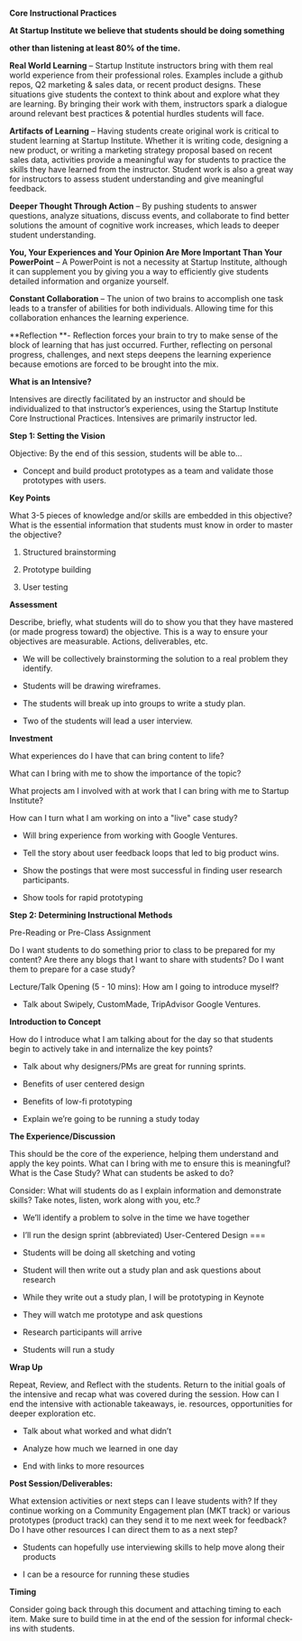 **Core Instructional Practices**

**At Startup Institute we believe that students should be doing something**

**other than listening at least 80% of the time.**

**Real World Learning** – Startup Institute instructors bring with them real world experience from their professional roles. Examples include a github repos, Q2 marketing & sales data, or recent product designs.  These situations give students the context to think about and explore what they are learning.  By bringing their work with them, instructors spark a dialogue around relevant best practices & potential hurdles students will face.

**Artifacts of Learning** – Having students create original work is critical to student learning at Startup Institute.  Whether it is writing code, designing a new product, or writing a marketing strategy proposal based on recent sales data, activities provide a meaningful way for students to practice the skills they have learned from the instructor.  Student work is also a great way for instructors to assess student understanding and give meaningful feedback.

**Deeper Thought Through Action** – By pushing students to answer questions, analyze situations, discuss events, and collaborate to find better solutions the amount of cognitive work increases, which leads to deeper student understanding.

**You, Your Experiences and Your Opinion Are More Important Than Your PowerPoint** – A PowerPoint is not a necessity at Startup Institute, although it can supplement you by giving you a way to efficiently give students detailed information and organize yourself.

**Constant Collaboration** – The union of two brains to accomplish one task leads to a transfer of abilities for both individuals.  Allowing time for this collaboration enhances the learning experience.

**Reflection **- Reflection forces your brain to try to make sense of the block of learning that has just occurred.  Further, reflecting on personal progress, challenges, and next steps deepens the learning experience because emotions are forced to be brought into the mix.

**What is an Intensive?**

Intensives are directly facilitated by an instructor and should be individualized to that instructor’s experiences, using the Startup Institute Core Instructional Practices. Intensives are primarily instructor led.

**Step 1:  Setting the Vision**

Objective: By the end of this session, students will be able to…

* Concept and build product prototypes as a team and validate those prototypes with users.

**Key Points**

What 3-5 pieces of knowledge and/or skills are embedded in this objective? What is the essential information that students must know in order to master the objective? 

1. Structured brainstorming

2. Prototype building

3. User testing

**Assessment**

Describe, briefly, what students will do to show you that they have mastered (or made progress toward) the objective. This is a way to ensure your objectives are measurable.  Actions, deliverables, etc.

* We will be collectively brainstorming the solution to a real problem they identify.

* Students will be drawing wireframes.

* The students will break up into groups to write a study plan.

* Two of the students will lead a user interview.

**Investment**

What experiences do I have that can bring content to life?

What can I bring with me to show the importance of the topic?

What projects am I involved with at work that I can bring with me to Startup Institute?

How can I turn what I am working on into a "live" case study?

* Will bring experience from working with Google Ventures.

* Tell the story about user feedback loops that led to big product wins.

* Show the postings that were most successful in finding user research participants.

* Show tools for rapid prototyping

**Step 2:  Determining Instructional Methods**

Pre-Reading or Pre-Class Assignment

Do I want students to do something prior to class to be prepared for my content?  Are there any blogs that I want to share with students? Do I want them to prepare for a case study?

Lecture/Talk Opening (5 - 10 mins): How am I going to introduce myself?

* Talk about Swipely, CustomMade, TripAdvisor Google Ventures. 

**Introduction to Concept**

How do I introduce what I am talking about for the day so that students begin to actively take in and internalize the key points?

* Talk about why designers/PMs are great for running sprints.

* Benefits of user centered design

* Benefits of low-fi prototyping

* Explain we’re going to be running a study today

**The Experience/Discussion**

This should be the core of the experience, helping them understand and apply the key points.  What can I bring with me to ensure this is meaningful? What is the Case Study? What can students be asked to do?

Consider: What will students do as I explain information and demonstrate skills?  Take notes, listen, work along with you, etc.?

* We’ll identify a problem to solve in the time we have together

* I’ll run the design sprint (abbreviated)
User-Centered Design
===

* Students will be doing all sketching and voting

* Student will then write out a study plan and ask questions about research

* While they write out a study plan, I will be prototyping in Keynote

* They will watch me prototype and ask questions

* Research participants will arrive

* Students will run a study

**Wrap Up**

Repeat, Review, and Reflect with the students. Return to the initial goals of the intensive and recap what was covered during the session. How can I end the intensive with actionable takeaways, ie. resources, opportunities for deeper exploration etc.

* Talk about what worked and what didn’t

* Analyze how much we learned in one day

* End with links to more resources

**Post Session/Deliverables:**

What extension activities or next steps can I leave students with? If they continue working on a Community Engagement plan (MKT track) or various prototypes (product track) can they send it to me next week for feedback? Do I have other resources I can direct them to as a next step?

* Students can hopefully use interviewing skills to help move along their products

* I can be a resource for running these studies

**Timing**

Consider going back through this document and attaching timing to each item. Make sure to build time in at the end of the session for informal check-ins with students.

